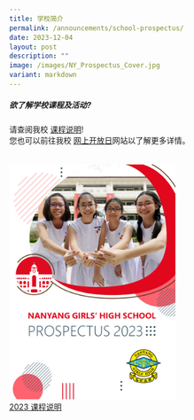 ```yaml
---
title: 学校简介
permalink: /announcements/school-prospectus/
date: 2023-12-04
layout: post
description: ""
image: /images/NY_Prospectus_Cover.jpg
variant: markdown
---
```

##### **欲了解学校课程及活动?**

请查阅我校 <a target="\_blank" href="/files/NYGH_Prospectus.pdf">课程说明</a>! <br>
您也可以前往我校 <a target="\_blank" href="https://openhousenygh.com/">网上开放日</a>网站以了解更多详情。
<div style="float: left; margin: 20px 80px 80px 0px;"><img style="width:300px;" src="/images/NY_Prospectus_Cover.jpg">
<br>
	<a target="\_blank" href="/files/NYGH_Prospectus.pdf">2023 课程说明</a>
</div>
<br style="clear:both">

